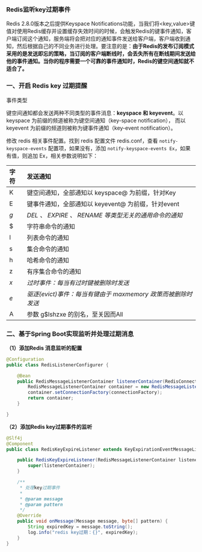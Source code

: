 ### Redis监听key过期事件



Redis  2.8.0版本之后提供Keyspace Notifications功能，当我们将<key,value>键值对使用Redis缓存并设置缓存失效时间的时候，会触发Redis的键事件通知，客户端订阅这个通知，服务端将会把对应的通知事件发送给客户端，客户端收到通知，然后根据自己的不同业务进行处理。要注意的是：**由于Redis的发布订阅模式采用的是发送即忘的策略，当订阅的客户端断线时，会丢失所有在断线期间发送给他的事件通知。当你的程序需要一个可靠的事件通知时，Redis的键空间通知就不适合了。**



### 一、开启 Redis key 过期提醒

事件类型

键空间通知都会发送两种不同类型的事件消息：**keyspace 和 keyevent**。以 keyspace 为前缀的频道被称为键空间通知（key-space notification）， 而以 keyevent 为前缀的频道则被称为键事件通知（key-event notification）。

修改 redis 相关事件配置。找到 redis 配置文件 redis.conf，查看 `notify-keyspace-events` 配置项，如果没有，添加 `notify-keyspace-events Ex`，如果有值，则追加 Ex，相关参数说明如下：

| 字符 | 发送通知                                                     |
| :--- | :----------------------------------------------------------- |
| K    | 键空间通知，全部通知以 keyspace@ 为前缀，针对Key             |
| E    | 键事件通知，全部通知以 keyevent@ 为前缀，针对event           |
| *g*  | *DEL 、 EXPIRE 、 RENAME 等类型无关的通用命令的通知*         |
| $    | 字符串命令的通知                                             |
| l    | 列表命令的通知                                               |
| s    | 集合命令的通知                                               |
| h    | 哈希命令的通知                                               |
| z    | 有序集合命令的通知                                           |
| *x*  | *过时事件：每当有过时键被删除时发送*                         |
| *e*  | *驱逐(evict)事件：每当有键由于 maxmemory 政策而被删除时发送* |
| A    | 参数 g$lshzxe 的别名，至关因而All                            |



### 二、基于Spring Boot实现监听并处理过期消息

**（1）添加Redis 消息监听的配置**

```java
@Configuration
public class RedisListenerConfigurer {

    @Bean
    public RedisMessageListenerContainer listenerContainer(RedisConnectionFactory connectionFactory) {
        RedisMessageListenerContainer container = new RedisMessageListenerContainer();
        container.setConnectionFactory(connectionFactory);
        return container;
    }

}
```

**（2）添加Redis key过期事件的监听**

```java
@Slf4j
@Component
public class RedisKeyExpireListener extends KeyExpirationEventMessageListener {

    public RedisKeyExpireListener(RedisMessageListenerContainer listenerContainer) {
        super(listenerContainer);
    }

    /**
     * 处理key过期事件
     *
     * @param message
     * @param pattern
     */
    @Override
    public void onMessage(Message message, byte[] pattern) {
        String expiredKey = message.toString();
        log.info("redis key过期：{}", expiredKey);
    }
}
```

